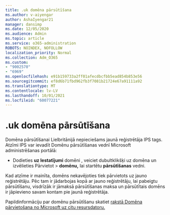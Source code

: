 ```yaml
---
title: .uk domēna pārsūtīšana
ms.author: v-aiyengar
author: AshaIyengar21
manager: dansimp
ms.date: 12/05/2020
ms.audience: Admin
ms.topic: article
ms.service: o365-administration
ROBOTS: NOINDEX, NOFOLLOW
localization_priority: Normal
ms.collection: Adm_O365
ms.custom:
- "9002570"
- "6969"
ms.openlocfilehash: e91b159733a2ff01afecdbcfbb5ead854b853e56
ms.sourcegitcommit: ef8d6b71fbd962fb3f7081b21724e67a91111a92
ms.translationtype: MT
ms.contentlocale: lv-LV
ms.lasthandoff: 10/01/2021
ms.locfileid: "60077221"
---
```

# <a name="uk-domain-transfers"></a>.uk domēna pārsūtīšana

Domēna pārsūtīšanai Lielbritānijā nepieciešams jaunā reģistrētāja IPS tags. Atzīmi IPS var ievadīt Domēnu pārsūtīšanas vednī Microsoft administrēšanas portālā:

- Dodieties **uz Iestatījumi** domēni , veiciet dubultklikšķi uz domēna un izvēlieties Pārvietot  >  **domēnu,** lai startētu **pārsūtīšanas** vedni.

Kad atzīme ir mainīta, domēns nekavējoties tiek pārvietots uz jauno reģistrētāju. Pēc tam ir jādarbojas kopā ar jauno reģistrētāju, lai pabeigtu pārsūtīšanu, visdrīzāk ir jāmaksā pārsūtīšanas maksa un pārsūtītais domēns ir jāpievieno savam kontam pie jaunā reģistrētāja.

Papildinformāciju par domēnu pārsūtīšanu skatiet [rakstā Domēna pārvietošana no Microsoft uz citu resursdatoru.](https://docs.microsoft.com/microsoft-365/admin/get-help-with-domains/transfer-a-domain-from-microsoft-to-another-host)
